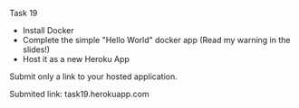 Task 19

- Install Docker
- Complete the simple "Hello World" docker app
(Read my warning in the slides!)
- Host it as a new Heroku App

Submit only a link to your hosted application.

Submited link: task19.herokuapp.com
